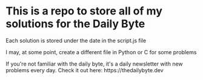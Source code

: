 <h1>This is a repo to store all of my solutions for the Daily Byte</h1>

<p>Each solution is stored under the date in the script.js file</p>
<p>I may, at some point, create a different file in Python or C for some problems</p>

<p>If you're not familiar with the daily byte, it's a daily newsletter with new problems every day. Check it out here: https://thedailybyte.dev</p>
